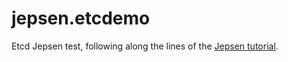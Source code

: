 # jepsen.etcdemo

Etcd Jepsen test, following along the lines of the [Jepsen tutorial](https://github.com/jepsen-io/jepsen/blob/master/doc/tutorial/index.md).
